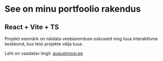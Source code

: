 # See on minu portfoolio rakendus

## React + Vite + TS 

Projekti eesmärk on näidata veebiarenduse oskuseid ning luua interaktiivne keskkond, kus teisi projekte välja tuua.

Leht on vaadatav lingil: [augustroosi.ee](augustroosi.ee)